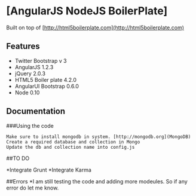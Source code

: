 # [AngularJS NodeJS BoilerPlate]

Built on top of [http://html5boilerplate.com](http://html5boilerplate.com)


## Features

* Twitter Bootstrap v 3 
* AngularJS 1.2.3
* jQuery 2.0.3
* HTML5 Boiler plate 4.2.0
* AngularUI Bootstrap 0.6.0
* Node 0.10

## Documentation

###Using the code

	Make sure to install mongodb in system. [http://mongodb.org](MongoDB)
	Create a required database and collection in Mongo
	Update the db and collection name into config.js


##TO DO

*Integrate Grunt
*Integrate Karma


##Errors
 *I am still testing the code and adding more modeules. So if any error do let me know.